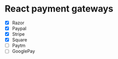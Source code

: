 # React payment gateways

- [x] Razor
- [x] Paypal
- [x] Stripe
- [x] Square
- [ ] Paytm
- [ ] GooglePay